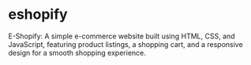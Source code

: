 # eshopify
E-Shopify: A simple e-commerce website built using HTML, CSS, and JavaScript, featuring product listings, a shopping cart, and a responsive design for a smooth shopping experience.
